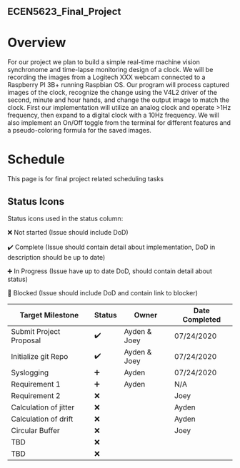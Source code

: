 ## ECEN5623_Final_Project

# Overview
For our project we plan to build a simple real-time machine vision synchronome and time-lapse monitoring design of a clock. We will be recording the images from a Logitech XXX webcam connected to a Raspberry PI 3B+ running Raspbian OS. Our program will process captured images of the clock, recognize the change using the V4L2 driver of the second, minute and hour hands, and change the output image to match the clock. First our implementation will utilize an analog clock and operate >1Hz frequency, then expand to a digital clock with a 10Hz frequency. We will also implement an On/Off toggle from the terminal for different features and a pseudo-coloring formula for the saved images. 

# Schedule 
This page is for final project related scheduling tasks

## Status Icons
Status icons used in the status column:

:x: Not started (Issue should include DoD)

:heavy_check_mark: Complete (Issue should contain detail about implementation, DoD in description should be up to date)

:heavy_plus_sign: In Progress (Issue have up to date DoD, should contain detail about status)

:red_circle: Blocked (Issue should include DoD and contain link to blocker)

| Target Milestone | Status            | Owner    | Date Completed |
| ---------------- | -------------     | -------- | -------------- |
| Submit Project Proposal | :heavy_check_mark:| Ayden & Joey | 07/24/2020 |
| Initialize git Repo     | :heavy_check_mark:| Ayden & Joey | 07/24/2020 |                
| Syslogging              | :heavy_plus_sign: | Ayden        | 07/24/2020 |
| Requirement 1           | :heavy_plus_sign: | Ayden        |     N/A    |
| Requirement 2           | :x:|              | Joey         |     N/A    |
| Calculation of jitter   | :x:|              | Ayden        |     N/A    |
| Calculation of drift    | :x:|              | Ayden        |     N/A    |
| Circular Buffer         | :x:|              | Joey         |     N/A    |
| TBD                     | :x:|              |              |     N/A    |
| TBD                     | :x:|              |              |     N/A    |
